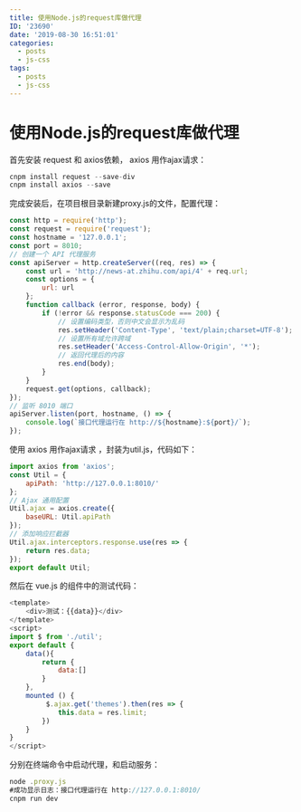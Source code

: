 ```yaml
---
title: 使用Node.js的request库做代理
ID: '23690'
date: '2019-08-30 16:51:01'
categories:
  - posts
  - js-css
tags:
  - posts
  - js-css
---
```


# 使用Node.js的request库做代理

首先安装 request 和 axios依赖， axios 用作ajax请求：

``` js 
cnpm install request --save-div
cnpm install axios --save   
```

完成安装后，在项目根目录新建proxy.js的文件，配置代理：

``` js 
const http = require('http');
const request = require('request');
const hostname = '127.0.0.1';
const port = 8010;
// 创建一个 API 代理服务
const apiServer = http.createServer((req, res) => {
    const url = 'http://news-at.zhihu.com/api/4' + req.url;
    const options = {
        url: url
    };
    function callback (error, response, body) {
        if (!error && response.statusCode === 200) {
            // 设置编码类型，否则中文会显示为乱码
            res.setHeader('Content-Type', 'text/plain;charset=UTF-8');
            // 设置所有域允许跨域
            res.setHeader('Access-Control-Allow-Origin', '*');
            // 返回代理后的内容
            res.end(body);
        }
    }
    request.get(options, callback);
});
// 监听 8010 端口
apiServer.listen(port, hostname, () => {
    console.log(`接口代理运行在 http://${hostname}:${port}/`);
}); 
```

使用 axios 用作ajax请求 ，封装为util.js，代码如下：

``` js 
import axios from 'axios';
const Util = {
    apiPath: 'http://127.0.0.1:8010/'
};
// Ajax 通用配置
Util.ajax = axios.create({
    baseURL: Util.apiPath
});
// 添加响应拦截器
Util.ajax.interceptors.response.use(res => {
    return res.data;
});
export default Util; 
```

然后在 vue.js 的组件中的测试代码：

``` js 
<template>
    <div>测试：{{data}}</div>
</template>
<script>
import $ from './util';
export default {
    data(){
        return {
            data:[]
        }
    },
    mounted () {
         $.ajax.get('themes').then(res => {
            this.data = res.limit;
        })
    }
}
</script> 
```

分别在终端命令中启动代理，和启动服务：

``` js 
node .proxy.js
#成功显示日志：接口代理运行在 http://127.0.0.1:8010/
cnpm run dev
```
 
 
 
 
 
 
 
 
 
 
 
 
 
 
 
 
 
 
 
